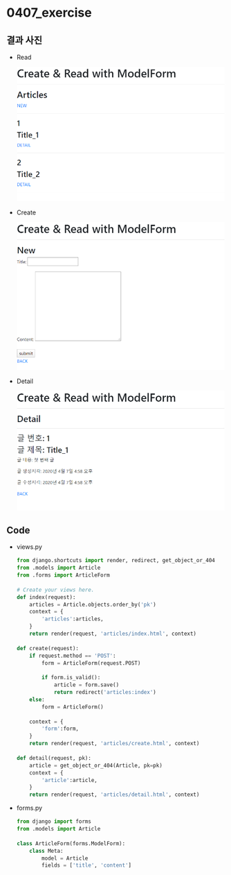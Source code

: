 # 0407_exercise

## 결과 사진

- Read

  <img src="images/read.png">

- Create

  <img src="images/create.png">

- Detail

  <img src="images/detail.png">

## Code

- views.py

  ```python
  from django.shortcuts import render, redirect, get_object_or_404
  from .models import Article
  from .forms import ArticleForm
  
  # Create your views here.
  def index(request):
      articles = Article.objects.order_by('pk')
      context = {
          'articles':articles,
      }
      return render(request, 'articles/index.html', context)
  
  def create(request):
      if request.method == 'POST':
          form = ArticleForm(request.POST)
  
          if form.is_valid():
              article = form.save()
              return redirect('articles:index')
      else:
          form = ArticleForm()
  
      context = {
          'form':form,
      }
      return render(request, 'articles/create.html', context)
  
  def detail(request, pk):
      article = get_object_or_404(Article, pk=pk)
      context = {
          'article':article,
      }
      return render(request, 'articles/detail.html', context)
  ```

- forms.py

  ```python
  from django import forms
  from .models import Article
  
  class ArticleForm(forms.ModelForm):
      class Meta:
          model = Article
          fields = ['title', 'content']
  ```